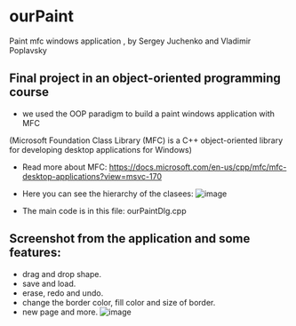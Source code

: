# ourPaint
Paint mfc windows application , by Sergey Juchenko and Vladimir Poplavsky

## Final project in an object-oriented programming course
* we used the OOP paradigm to build a paint windows application with MFC 

(Microsoft Foundation Class Library (MFC) is a C++ object-oriented library for developing desktop applications for Windows)

* Read more about MFC: https://docs.microsoft.com/en-us/cpp/mfc/mfc-desktop-applications?view=msvc-170

* Here you can see the hierarchy of the clasees:
 ![image](https://user-images.githubusercontent.com/76474133/176143502-4453a29b-eefe-4281-9d07-1550809a0eb2.png)


* The main code is in this file: ourPaintDlg.cpp


## Screenshot from the application and some features:
* drag and drop shape.
* save and load.
* erase, redo and undo.
* change the border color, fill color and size of border.
* new page and more.
![image](https://user-images.githubusercontent.com/76474133/176144535-29f4079a-e83d-4327-a5c4-7e402aa3c5fa.png)




